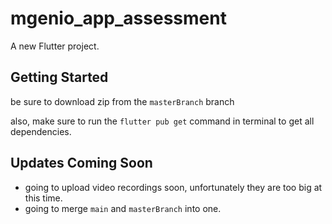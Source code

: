 # mgenio_app_assessment

A new Flutter project.

## Getting Started

be sure to download zip from the `masterBranch` branch

also, make sure to run the `flutter pub get` command in terminal to get all dependencies.

## Updates Coming Soon
- going to upload video recordings soon, unfortunately they are too big at this time.
- going to merge `main` and `masterBranch` into one.
